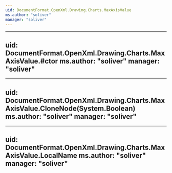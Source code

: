 ```yaml
---
uid: DocumentFormat.OpenXml.Drawing.Charts.MaxAxisValue
ms.author: "soliver"
manager: "soliver"
---
```


---
uid: DocumentFormat.OpenXml.Drawing.Charts.MaxAxisValue.#ctor
ms.author: "soliver"
manager: "soliver"
---

---
uid: DocumentFormat.OpenXml.Drawing.Charts.MaxAxisValue.CloneNode(System.Boolean)
ms.author: "soliver"
manager: "soliver"
---

---
uid: DocumentFormat.OpenXml.Drawing.Charts.MaxAxisValue.LocalName
ms.author: "soliver"
manager: "soliver"
---
